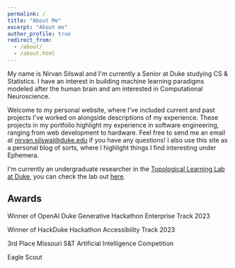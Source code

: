```yaml
---
permalink: /
title: "About Me"
excerpt: "About me"
author_profile: true
redirect_from:
  - /about/
  - /about.html
---
```


My name is Nirvan Silswal and I'm currently a Senior at Duke studying CS & Statistics. I have an interest in building machine learning paradigms modeled after the human brain and am interested in Computational Neuroscience.

Welcome to my personal website, where I've included current and past projects I've worked on alongside descriptions of my experience. These projects in my portfolio highlight my experience in software engineering, ranging from web development to hardware. Feel free to send me an email at nirvan.silswal@duke.edu if you have any questions! I also use this site as a personal blog of sorts, where I highlight things I find interesting under Ephemera.

I'm currently an undergraduate researcher in the [Topological Learning Lab at Duke](https://www.topo-learn.com/), you can check the lab out [here](https://www.topo-learn.com/).

## Awards

Winner of OpenAI Duke Generative Hackathon Enterprise Track 2023

Winner of HackDuke Hackathon Accessibility Track 2023

3rd Place Missouri S&T Artificial Intelligence Competition

Eagle Scout

